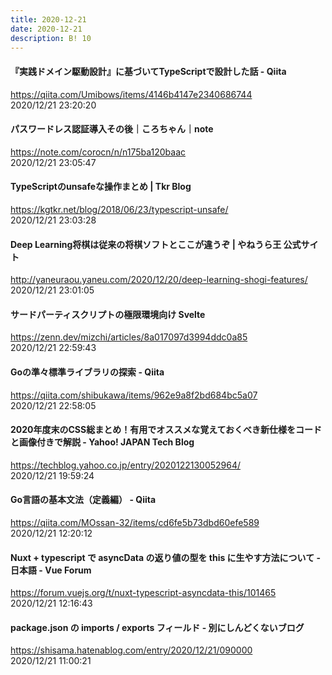 ```yaml
---
title: 2020-12-21
date: 2020-12-21
description: B! 10
---
```


#### 『実践ドメイン駆動設計』に基づいてTypeScriptで設計した話 - Qiita
https://qiita.com/Umibows/items/4146b4147e2340686744<br>
2020/12/21 23:20:20<br>


#### パスワードレス認証導入その後｜ころちゃん｜note
https://note.com/corocn/n/n175ba120baac<br>
2020/12/21 23:05:47<br>


#### TypeScriptのunsafeな操作まとめ | Tkr Blog
https://kgtkr.net/blog/2018/06/23/typescript-unsafe/<br>
2020/12/21 23:03:28<br>


#### Deep Learning将棋は従来の将棋ソフトとここが違うぞ | やねうら王 公式サイト
http://yaneuraou.yaneu.com/2020/12/20/deep-learning-shogi-features/<br>
2020/12/21 23:01:05<br>


#### サードパーティスクリプトの極限環境向け Svelte
https://zenn.dev/mizchi/articles/8a017097d3994ddc0a85<br>
2020/12/21 22:59:43<br>


#### Goの準々標準ライブラリの探索 - Qiita
https://qiita.com/shibukawa/items/962e9a8f2bd684bc5a07<br>
2020/12/21 22:58:05<br>


#### 2020年度末のCSS総まとめ！有用でオススメな覚えておくべき新仕様をコードと画像付きで解説 - Yahoo! JAPAN Tech Blog
https://techblog.yahoo.co.jp/entry/2020122130052964/<br>
2020/12/21 19:59:24<br>


#### Go言語の基本文法（定義編） - Qiita
https://qiita.com/MOssan-32/items/cd6fe5b73dbd60efe589<br>
2020/12/21 12:20:12<br>


#### Nuxt + typescript で asyncData の返り値の型を this に生やす方法について - 日本語 - Vue Forum
https://forum.vuejs.org/t/nuxt-typescript-asyncdata-this/101465<br>
2020/12/21 12:16:43<br>


#### package.json の imports / exports フィールド - 別にしんどくないブログ
https://shisama.hatenablog.com/entry/2020/12/21/090000<br>
2020/12/21 11:00:21<br>



